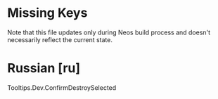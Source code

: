 # Missing Keys
Note that this file updates only during Neos build process and doesn't necessarily reflect the current state.

# Russian [ru]
Tooltips.Dev.ConfirmDestroySelected  


